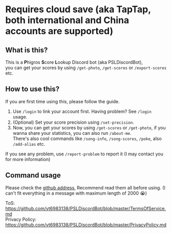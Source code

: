 ﻿# Requires cloud save (aka TapTap, both international and China accounts are supported)

## What is this?
This is a **P**higros **S**core **L**ookup Discord bot (aka PSLDiscordBot),<br/>
you can get your scores by using `/get-photo`, `/get-scores` or `/export-scores` etc.<br/>
## How to use this?
If you are first time using this, please follow the guide.
1. Use `/login` to link your account first. Having problem? See `/login` usage.
2. (Optional) Set your score precision using `/set-precision`.
3. Now, you can get your scores by using `/get-scores` or `/get-photo`, 
 if you wanna share your statistics, you can also run `/about-me`. <br/>
There's also cool commands like `/song-info`, `/song-scores`, `/poke`, also `/add-alias` etc. <br/>

If you see any problem, use `/report-problem` to report it (I may contact you for more information)
## Command usage
Please check the [github address](https://github.com/yt6983138/PSLDiscordBot/blob/master/Documentation/usage.md), Recommend read them all before using. (I can't fit everything in a message with maximum length of 2000 :sob:) <br/>

ToS: https://github.com/yt6983138/PSLDiscordBot/blob/master/TermsOfService.md <br/>
Privacy Policy: https://github.com/yt6983138/PSLDiscordBot/blob/master/PrivacyPolicy.md